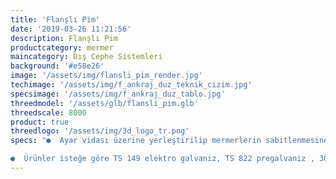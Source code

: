 ```yaml
---
title: 'Flanşlı Pim'
date: '2019-03-26 11:21:56'
description: Flanşlı Pim
productcategory: mermer
maincategory: Dış Cephe Sistemleri
background: '#e58e26'
image: '/assets/img/flansli_pim_render.jpg'
techimage: '/assets/img/f_ankraj_duz_teknik_cizim.jpg'
specsimage: '/assets/img/f_ankraj_duz_tablo.jpg'
threedmodel: '/assets/glb/flansli_pim.glb'
threedscale: 8000
product: true
threedlogo: '/assets/img/3d_logo_tr.png'
specs: "●  Ayar vidası üzerine yerleştirilip mermerlerin sabitlenmesine yarar.

●  Ürünler isteğe göre TS 149 elektro galvaniz, TS 822 pregalvaniz , 304 ve 430 paslanmaz çelikten üretilebilmektedir."
---
```

